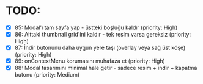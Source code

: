 # TODO:

- [x] 85: Modal'ı tam sayfa yap - üstteki boşluğu kaldır (priority: High)
- [x] 86: Alttaki thumbnail grid'ini kaldır - tek resim varsa gereksiz (priority: High)
- [x] 87: İndir butonunu daha uygun yere taşı (overlay veya sağ üst köşe) (priority: High)
- [x] 89: onContextMenu korumasını muhafaza et (priority: High)
- [x] 88: Modal tasarımını minimal hale getir - sadece resim + indir + kapatma butonu (priority: Medium)
